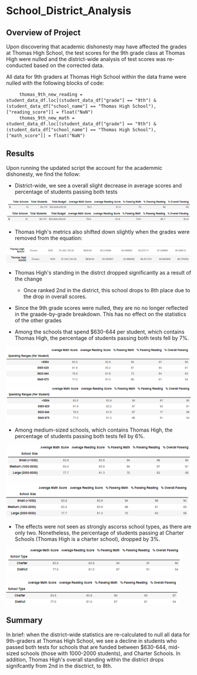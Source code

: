 # School_District_Analysis

## Overview of Project
Upon discovering that academic dishonesty may have affected the grades at Thomas High School, the test scores for the 9th grade class at Thomas High were nulled and the district-wide analysis of test scores was re-conducted based on the corrected data.

All data for 9th graders at Thomas High School within the data frame were nulled with the following blocks of code:

         thomas_9th_new_reading = student_data_df.loc[(student_data_df["grade"] == "9th") & (student_data_df["school_name"] == "Thomas High School"), ["reading_score"]] = float("NaN") 
         thomas_9th_new_math = student_data_df.loc[(student_data_df["grade"] == "9th") & (student_data_df["school_name"] == "Thomas High School"), ["math_score"]] = float("NaN") 

  
## Results
Upon running the updated script the account for the academmic dishonesty, we find the follow:

  - District-wide, we see a overall slight decrease in average scores and percentage of students passing both tests

![Original](https://github.com/rscalise88/School_District_Analysis/blob/main/resources/SDA1.PNG)
![Updated](https://github.com/rscalise88/School_District_Analysis/blob/main/resources/SDA2.PNG)

  - Thomas High's metrics also shifted down slightly when the grades were removed from the equation:

![Original](https://github.com/rscalise88/School_District_Analysis/blob/main/resources/SDA3.PNG)
![Updated](https://github.com/rscalise88/School_District_Analysis/blob/main/resources/SDA4_2.PNG)

  - Thomas High's standing in the distrct dropped significantly as a result of the change
    - Once ranked 2nd in the district, this school drops to 8th place due to the drop in overall scores.
    
  - Since the 9th grade scores were nulled, they are no no longer reflected in the graade-by-grade breakdown.  This has no effect on the statistics of the other grades
 
  - Among the schools that spend $630-644 per student, which contains Thomas High, the percentage of students passing both tests fell by 7%.
 
![Original](https://github.com/rscalise88/School_District_Analysis/blob/main/resources/SDA5.PNG)
![Updated](https://github.com/rscalise88/School_District_Analysis/blob/main/resources/SDA6_2.PNG)

  - Among medium-sized schools, which contains Thomas High, the percentage of students passing both tests fell by 6%.

![Original](https://github.com/rscalise88/School_District_Analysis/blob/main/resources/SDA7.PNG)

![Updated](https://github.com/rscalise88/School_District_Analysis/blob/main/resources/SDA8_2.PNG)

  - The effects were not seen as strongly ascorss school types, as there are only two. Nonetheless, the percentage of students passing at Charter Schools (Thomas High is a charter school), dropped by 3%.

![Original](https://github.com/rscalise88/School_District_Analysis/blob/main/resources/SDA9.PNG)

![Updated](https://github.com/rscalise88/School_District_Analysis/blob/main/resources/SDA10_2.PNG)

## Summary 
In brief: when the district-wide statistics are re-calculated to null all data for 9th-graders at Thomas High School, we see a decline in students who passed both tests for schools that are funded between $630-644, mid-sized schools (those with 1000-2000 students), and Charter Schools.  In addition, Thomas High's overall standing within the district drops signifcantly from 2nd in the disctrict, to 8th.
